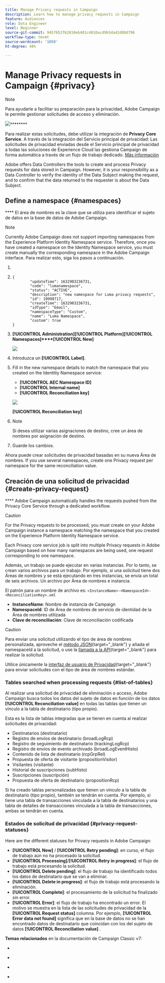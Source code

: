 ```yaml
---
title: Manage Privacy requests in Campaign
description: Learn how to manage privacy requests in Campaign
feature: Audiences
role: Data Engineer
level: Beginner
source-git-commit: 9457652f62810eb401c4010acd9b5da42d88d796
workflow-type: tm+mt
source-wordcount: '1050'
ht-degree: 48%

---
```


# Manage Privacy requests in Campaign {#privacy}

<!--Adobe Campaign is a powerful tool for collecting and processing large volume of data, including personal information and sensitive data. It is therefore essential that you receive and monitor consent from your recipients.-->

>[!NOTE]
>
>[](compatibility-matrix.md#how-to-check-your-campaign-version-and-buildversion)

Para ayudarle a facilitar su preparación para la privacidad, Adobe Campaign le permite gestionar solicitudes de acceso y eliminación.

![](../assets/do-not-localize/speech.png)********[](https://experienceleague.adobe.com/docs/campaign-classic/using/getting-started/privacy/privacy-management.html#right-access-forgotten)

Para realizar estas solicitudes, debe utilizar la integración de **Privacy Core Service**. A través de la integración del Servicio principal de privacidad: Las solicitudes de privacidad enviadas desde el Servicio principal de privacidad a todas las soluciones de Experience Cloud las gestiona Campaign de forma automática a través de un flujo de trabajo dedicado. [Más información](#create-privacy-request)

Adobe offers Data Controllers the tools to create and process Privacy requests for data stored in Campaign. However, it is your responsibility as a Data Controller to verify the identity of the Data Subject making the request, and to confirm that the data returned to the requester is about the Data Subject. [](https://experienceleague.adobe.com/docs/campaign-classic/using/getting-started/privacy/privacy-and-recommendations.html#personal-data)

## Define a namespace {#namespaces}

**** El área de nombres es la clave que se utiliza para identificar el sujeto de datos en la base de datos de Adobe Campaign.

>[!NOTE]
>
>[](https://experienceleague.adobe.com/docs/experience-platform/identity/namespaces.html)

Currently Adobe Campaign does not support importing namespaces from the Experience Platform Identity Namespace service. Therefore, once you have created a namespace on the Identity Namespace service, you must create manually the corresponding namespace in the Adobe Campaign interface. Para realizar esto, siga los pasos a continuación.

<!--v7?
Three namespaces are available out-of-the-box: email, phone and mobile phone. If you need a different namespace (a recipient custom field, for example), you can create a new one from **[!UICONTROL Administration]** > **[!UICONTROL Platform]** > **[!UICONTROL Namespaces]**.

>[!NOTE]
>
>For optimal performance, it is recommended to use out-of-the-box namespaces.
-->

1. [](https://developer.adobe.com/experience-platform-apis/references/identity-service/#tag/Identity-Namespace)

1. [](https://developer.adobe.com/experience-platform-apis/references/identity-service/#operation/getIdNamespaces)

   ```
   {
           "updateTime": 1632903236731,
           "code": "lumanamespace",
           "status": "ACTIVE",
           "description": "new namespace for Luma privacy requests",
           "id": 10998717,
           "createTime": 1632903236731,
           "idType": "Email",
           "namespaceType": "Custom",
           "name": "Luma Namespace",
           "custom": true
   }
   ```

1. **[!UICONTROL Administration]****[!UICONTROL Platform]****[!UICONTROL Namespaces]****[!UICONTROL New]**

   ![](assets/privacy-namespaces-new.png)

1. Introduzca un **[!UICONTROL Label]**.

1. Fill in the new namespace details to match the namespace that you created on the Identitiy Namespace service:

   * **[!UICONTROL AEC Namespace ID]**
   * **[!UICONTROL Internal name]**
   * **[!UICONTROL Reconciliation key]**

   ![](assets/privacy-namespaces-details.png)

   **[!UICONTROL Reconciliation key]**

1. <!--(**[!UICONTROL Recipients]**, **[!UICONTROL Real time event]** or **[!UICONTROL Subscriptions]**)-->

   >[!NOTE]
   >
   >    Si desea utilizar varias asignaciones de destino, cree un área de nombres por asignación de destino.

1. Guarde los cambios.

Ahora puede crear solicitudes de privacidad basadas en su nueva Área de nombres. If you use several namespaces, create one Privacy request per namespace for the same reconciliation value.

## Creación de una solicitud de privacidad {#create-privacy-request}

**** Adobe Campaign automatically handles the requests pushed from the Privacy Core Service through a dedicated workflow.

>[!CAUTION]
>
>For the Privacy requests to be processed, you must create on your Adobe Campaign instance a namespace matching the namespace that you created on the Experience Platform Identity Namespace service.

[](https://experienceleague.adobe.com/docs/experience-platform/privacy/home.html?lang=es)

Each Privacy core service job is split into multiple Privacy requests in Adobe Campaign based on how many namespaces are being used, one request corresponding to one namespace.

Además, un trabajo se puede ejecutar en varias instancias. Por lo tanto, se crean varios archivos para un trabajo. Por ejemplo, si una solicitud tiene dos Áreas de nombres y se está ejecutando en tres instancias, se envía un total de seis archivos. Un archivo por Área de nombres e instancia.

El patrón para un nombre de archivo es: `<InstanceName>-<NamespaceId>-<ReconciliationKey>.xml`

* **InstanceName**: Nombre de instancia de Campaign
* **NamespaceId**: ID de Área de nombres de servicio de identidad de la Área de nombres utilizada
* **Clave de reconciliación**: Clave de reconciliación codificada

>[!CAUTION]
>
>Para enviar una solicitud utilizando el tipo de área de nombres personalizada, aproveche el [método JSON](https://experienceleague.adobe.com/docs/experience-platform/privacy/ui/user-guide.html?lang=es#json){target=&quot;_blank&quot;} y añada el namespaceId a la solicitud, o use la [llamada a la API](https://experienceleague.adobe.com/docs/experience-platform/privacy/api/privacy-jobs.html?lang=es#access-delete){target=&quot;_blank&quot;} para realizar la solicitud.
>
>Utilice únicamente la [interfaz de usuario de Privacidad](https://experienceleague.adobe.com/docs/experience-platform/privacy/ui/user-guide.html?lang=es#request-builder){target=&quot;_blank&quot;} para enviar solicitudes con el tipo de área de nombres estándar.

### Tables searched when processing requests {#list-of-tables}

Al realizar una solicitud de privacidad de eliminación o acceso, Adobe Campaign busca todos los datos del sujeto de datos en función de los datos **[!UICONTROL Reconciliation value]** en todas las tablas que tienen un vínculo a la tabla de destinatario (tipo propio).

Esta es la lista de tablas integradas que se tienen en cuenta al realizar solicitudes de privacidad:

* Destinatarios (destinatario)
* Registro de envíos de destinatario (broadLogRcp)
* Registro de seguimiento de destinatario (trackingLogRcp)
* Registro de envíos de evento archivado (broadLogEventHisto)
* Contenido de lista de destinatario (rcpGrpRel)
* Propuesta de oferta de visitante (propositionVisitor)
* Visitantes (visitante)
* Historial de suscripciones (subHisto)
* Suscripciones (suscripción)
* Propuesta de oferta de destinatario (propositionRcp)

Si ha creado tablas personalizadas que tienen un vínculo a la tabla de destinatario (tipo propio), también se tendrán en cuenta. Por ejemplo, si tiene una tabla de transacciones vinculada a la tabla de destinatarios y una tabla de detalles de transacciones vinculada a la tabla de transacciones, ambas se tendrán en cuenta.
<!--
>[!CAUTION]
>
>If you perform Privacy batch requests using profile deletion workflows, please take into consideration the following remarks:
>* Profile deletion via workflows do not process children tables.
>* You need to handle the deletion for all the children tables.
>* Adobe recommends that you create an ETL workflow that add the lines to delete in the Privacy Access table and let the **[!UICONTROL Delete privacy requests data]** workflow perform the deletion. We suggest to limit to 200 profiles per day to delete for performance reasons.-->

### Estados de solicitud de privacidad {#privacy-request-statuses}

Here are the different statuses for Privacy requests in Adobe Campaign:

* **[!UICONTROL New]** / **[!UICONTROL Retry pending]**: en curso, el flujo de trabajo aún no ha procesado la solicitud.
* **[!UICONTROL Processing]**/**[!UICONTROL Retry in progress]**: el flujo de trabajo está procesando la solicitud.
* **[!UICONTROL Delete pending]**: el flujo de trabajo ha identificado todos los datos de destinatario que se van a eliminar.
* **[!UICONTROL Delete in progress]**: el flujo de trabajo está procesando la eliminación.
* **[!UICONTROL Complete]**: el procesamiento de la solicitud ha finalizado sin error.
* **[!UICONTROL Error]**: el flujo de trabajo ha encontrado un error. El motivo se muestra en la lista de las solicitudes de privacidad de la **[!UICONTROL Request status]** columna. Por ejemplo, **[!UICONTROL Error data not found]** significa que en la base de datos no se han encontrado datos de destinatario que coincidan con los del sujeto de datos **[!UICONTROL Reconciliation value]** .

**Temas relacionados** en la documentación de Campaign Classic v7:

* [](https://experienceleague.adobe.com/docs/campaign-classic/using/getting-started/privacy/privacy-and-recommendations.html)

* [](https://experienceleague.adobe.com/docs/campaign-classic/using/getting-started/privacy/privacy-management.html)

* [](https://experienceleague.adobe.com/docs/campaign-classic/using/getting-started/privacy/privacy-management.html#privacy-management-regulations)

* [](https://experienceleague.adobe.com/docs/campaign-classic/using/getting-started/privacy/privacy-requests/privacy-requests-ccpa.html)